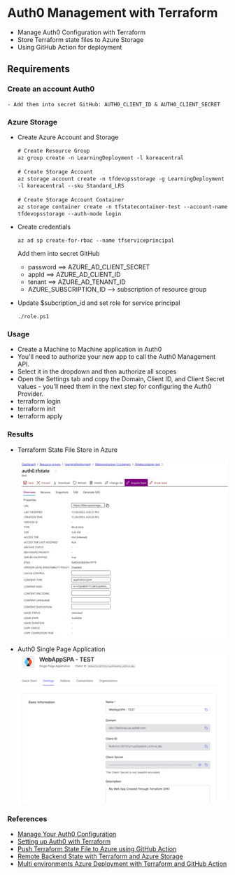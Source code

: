 # Auth0 Management with Terraform
+ Manage Auth0 Configuration with Terraform
+ Store Terraform state files to Azure Storage
+ Using GitHub Action for deployment

## Requirements
### Create an account Auth0
    - Add them into secret GitHub: AUTH0_CLIENT_ID & AUTH0_CLIENT_SECRET

### Azure Storage
+ Create Azure Account and Storage
    ```
    # Create Resource Group
    az group create -n LearningDeployment -l koreacentral

    # Create Storage Account
    az storage account create -n tfdevopsstorage -g LearningDeployment -l koreacentral --sku Standard_LRS

    # Create Storage Account Container
    az storage container create -n tfstatecontainer-test --account-name tfdevopsstorage --auth-mode login
    ```

+ Create credentials
    ```
    az ad sp create-for-rbac --name tfserviceprincipal
    ```
    Add them into secret GitHub
    - password ==> AZURE_AD_CLIENT_SECRET
    - appId ==> AZURE_AD_CLIENT_ID
    - tenant ==> AZURE_AD_TENANT_ID
    - AZURE_SUBSCRIPTION_ID --> subscription of resource group

+ Update $subcription_id and set role for service principal
    ```
    ./role.ps1
    ```


### Usage
+ Create a Machine to Machine application in Auth0
+ You'll need to authorize your new app to call the Auth0 Management API.
+ Select it in the dropdown and then authorize all scopes
+ Open the Settings tab and copy the Domain, Client ID, and Client Secret values - you'll need them in the next step for configuring the Auth0 Provider.
+ terraform login
+ terraform init
+ terraform apply

### Results
+ Terraform State File Store in Azure

    ![TFState Azure Store](./images/az-store.png)

+ Auth0 Single Page Application
    ![Auth0 SPA Application](./images/auth0-spa-app.png)

### References
+ [Manage Your Auth0 Configuration](https://auth0.com/blog/use-terraform-to-manage-your-auth0-configuration/)
+ [Setting up Auth0 with Terraform](https://hceris.com/setting-up-auth0-with-terraform/)
+ [Push Terraform State File to Azure using GitHub Action](https://thomasthornton.cloud/2021/03/19/deploy-terraform-using-github-actions-into-azure/)
+ [Remote Backend State with Terraform and Azure Storage](https://www.ciraltos.com/remote-backend-state-with-terraform-and-azure-storage/)
+ [Multi environments Azure Deployment with Terraform and GitHub Action ](https://dev.to/pwd9000/multi-environment-azure-deployments-with-terraform-and-github-2450)